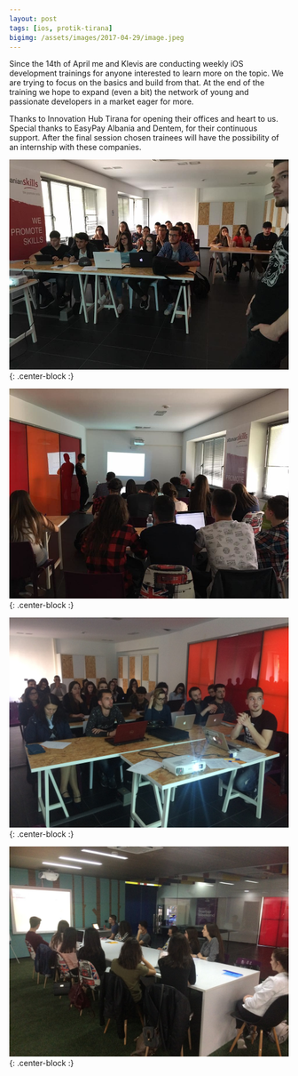 ```yaml
---
layout: post
tags: [ios, protik-tirana]
bigimg: /assets/images/2017-04-29/image.jpeg
---
```


Since the 14th of April me and Klevis are conducting weekly iOS development trainings for anyone interested to learn more on the topic. We are trying to focus on the basics and build from that. At the end of the training we hope to expand (even a bit) the network of young and passionate developers in a market eager for more.

Thanks to Innovation Hub Tirana for opening their offices and heart to us. Special thanks to EasyPay Albania and Dentem, for their continuous support. After the final session chosen trainees will have the possibility of an internship with these companies.

![ios-trainings-1](/assets/images/2017-04-29/ios-trainings-1.jpeg){: .center-block :}

![ios-trainings-2](/assets/images/2017-04-29/ios-trainings-2.jpeg){: .center-block :}

![ios-trainings-3](/assets/images/2017-04-29/ios-trainings-3.jpeg){: .center-block :}

![ios-trainings-4](/assets/images/2017-04-29/ios-trainings-4.jpeg){: .center-block :}